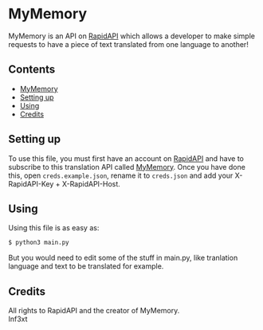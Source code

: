 # MyMemory
MyMemory is an API on [RapidAPI](https://rapidapi.com) which allows a developer to make simple requests to have a piece of text translated from one language to another!

## Contents

- [MyMemory](#mymemory)
- [Setting up](#setting-up)
- [Using](#using)
- [Credits](#credits)

## Setting up
To use this file, you must first have an account on [RapidAPI](https://rapidapi.com) and have to subscribe to this translation API called [MyMemory](https://rapidapi.com/translated/api/mymemory-translation-memory).
Once you have done this, open `creds.example.json`, rename it to `creds.json` and add your X-RapidAPI-Key + X-RapidAPI-Host. 

## Using
Using this file is as easy as:
```bash
$ python3 main.py
```

But you would need to edit some of the stuff in main.py, like tranlation language and text to be translated for example.

## Credits
All rights to RapidAPI and the creator of MyMemory.
<br>
Inf3xt